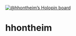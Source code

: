 [![@hhontheim’s Holopin board](https://holopin.io/api/user/board?user=hhontheim)](https://holopin.io/@hhontheim)

# hhontheim

<!--
**hhontheim/hhontheim** is a ✨ _special_ ✨ repository because its `README.md` (this file) appears on your GitHub profile.

Here are some ideas to get you started:

- 🔭 I’m currently working on ...
- 🌱 I’m currently learning ...
- 👯 I’m looking to collaborate on ...
- 🤔 I’m looking for help with ...
- 💬 Ask me about ...
- 📫 How to reach me: ...
- 😄 Pronouns: ...
- ⚡ Fun fact: ...
-->
